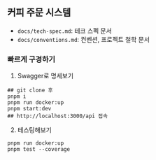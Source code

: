 ## 커피 주문 시스템

- `docs/tech-spec.md`: 테크 스펙 문서
- `docs/conventions.md`: 컨벤션, 프로젝트 철학 문서

### 빠르게 구경하기

1. Swagger로 명세보기

```shell
## git clone 후
pnpm i
pnpm run docker:up
pnpm start:dev
## http://localhost:3000/api 접속
```

2. 테스팅해보기

```shell
pnpm run docker:up
pnpm test --coverage
```
